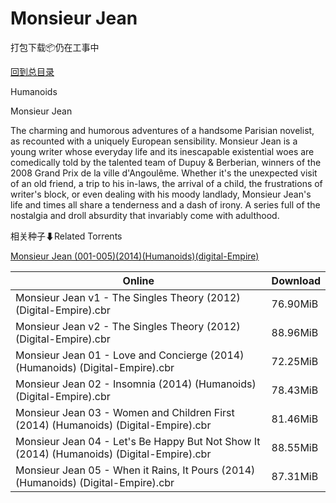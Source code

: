 # Monsieur Jean

打包下载📦仍在工事中

[回到总目录](/Catalogs.md)

Humanoids

Monsieur Jean

The charming and humorous adventures of a handsome Parisian novelist, as recounted with a uniquely European sensibility. Monsieur Jean is a young writer whose everyday life and its inescapable existential woes are comedically told by the talented team of Dupuy & Berberian, winners of the 2008 Grand Prix de la ville d'Angoulême.  Whether it's the unexpected visit of an old friend, a trip to his in-laws, the arrival of a child, the frustrations of writer's block, or even dealing with his moody landlady, Monsieur Jean's life and times all share a tenderness and a dash of irony.  A series full of the nostalgia and droll absurdity that invariably come with adulthood. 





相关种子⬇Related Torrents

[Monsieur Jean (001-005)(2014)(Humanoids)(digital-Empire)](https://github.com/alicewish/markdown/blob/master/torrent/Monsieur-Jean--001-005--2014--Humanoids--digital-Empire.md)

Online | Download
--- | ---
Monsieur Jean v1 - The Singles Theory (2012) (Digital-Empire).cbr | 76.90MiB
Monsieur Jean v2 - The Singles Theory (2012) (Digital-Empire).cbr | 88.96MiB
Monsieur Jean 01 - Love and Concierge (2014) (Humanoids) (Digital-Empire).cbr | 72.25MiB
Monsieur Jean 02 - Insomnia (2014) (Humanoids) (Digital-Empire).cbr | 78.43MiB
Monsieur Jean 03 - Women and Children First (2014) (Humanoids) (Digital-Empire).cbr | 81.46MiB
Monsieur Jean 04 - Let's Be Happy But Not Show It (2014) (Humanoids) (Digital-Empire).cbr | 88.55MiB
Monsieur Jean 05 - When it Rains, It Pours (2014) (Humanoids) (Digital-Empire).cbr | 87.31MiB